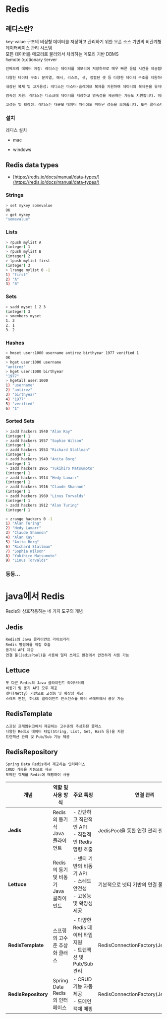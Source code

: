 # Redis

## 레디스란?

key-value 구조의 비정형 데이터를 저장하고 관리하기 위한 오픈 소스 기반의 비관계형 데이터베이스 관리 시스템  
모든 데이터를 메모리로 불러와서 처리하는 메모리 기반 DBMS  
`Re`mote `Di`ctionary `S`erver

```bash
인메모리 데이터 저장: 레디스는 데이터를 메모리에 저장하므로 매우 빠른 응답 시간을 제공합니다. 이는 주로 캐싱과 같이 빠른 응답이 필요한 용도에 적합합니다.

다양한 데이터 구조: 문자열, 해시, 리스트, 셋, 정렬된 셋 등 다양한 데이터 구조를 지원하여 다양한 용도로 활용할 수 있습니다.

내장된 복제 및 고가용성: 레디스는 마스터-슬레이브 복제를 지원하여 데이터의 복제본을 유지하고 고가용성을 보장합니다.

영속성 지원: 레디스는 디스크에 데이터를 저장하고 영속성을 제공하는 기능도 지원합니다. 이를 통해 재시작 후에도 데이터를 보존할 수 있습니다.

고성능 및 확장성: 레디스는 대규모 데이터 처리에도 뛰어난 성능을 보여줍니다. 또한 클러스터링을 통해 확장성을 제공합니다.
```

### 설치

레디스 설치

- mac
    
- windows
    

## Redis data types

- [https://redis.io/docs/manual/data-types/](https://redis.io/docs/manual/data-types/)
    

### Strings

```bash
> set mykey somevalue
OK
> get mykey
"somevalue"
```

### Lists

```bash
> rpush mylist A
(integer) 1
> rpush mylist B
(integer) 2
> lpush mylist first
(integer) 3
> lrange mylist 0 -1
1) "first"
2) "A"
3) "B"
```

### Sets

```bash
> sadd myset 1 2 3
(integer) 3
> smembers myset
1. 3
2. 1
3. 2
```

### Hashes

```bash
> hmset user:1000 username antirez birthyear 1977 verified 1
OK
> hget user:1000 username
"antirez"
> hget user:1000 birthyear
"1977"
> hgetall user:1000
1) "username"
2) "antirez"
3) "birthyear"
4) "1977"
5) "verified"
6) "1"
```

### Sorted Sets

```bash
> zadd hackers 1940 "Alan Kay"
(integer) 1
> zadd hackers 1957 "Sophie Wilson"
(integer) 1
> zadd hackers 1953 "Richard Stallman"
(integer) 1
> zadd hackers 1949 "Anita Borg"
(integer) 1
> zadd hackers 1965 "Yukihiro Matsumoto"
(integer) 1
> zadd hackers 1914 "Hedy Lamarr"
(integer) 1
> zadd hackers 1916 "Claude Shannon"
(integer) 1
> zadd hackers 1969 "Linus Torvalds"
(integer) 1
> zadd hackers 1912 "Alan Turing"
(integer) 1
```

```bash
> zrange hackers 0 -1
1) "Alan Turing"
2) "Hedy Lamarr"
3) "Claude Shannon"
4) "Alan Kay"
5) "Anita Borg"
6) "Richard Stallman"
7) "Sophie Wilson"
8) "Yukihiro Matsumoto"
9) "Linus Torvalds"
```

### 등등...

# java에서 Redis

Redis와 상호작용하는 네 가지 도구의 개념

## Jedis

```
Redis의 Java 클라이언트 라이브러리
Redis 명령어를 직접 호출
동기식 API 제공
연결 풀(JedisPool)을 사용해 멀티 쓰레드 환경에서 안전하게 사용 가능
```

## Lettuce

```
또 다른 Redis의 Java 클라이언트 라이브러리
비동기 및 동기 API 모두 제공
넷티(Netty) 기반으로 고성능 및 확장성 제공
스레드 안전, 하나의 클라이언트 인스턴스를 여러 쓰레드에서 공유 가능
```

## RedisTemplate

```
스프링 프레임워크에서 제공하는 고수준의 추상화된 클래스
다양한 Redis 데이터 타입(String, List, Set, Hash 등)을 지원
트랜잭션 관리 및 Pub/Sub 기능 제공
```

## RedisRepository

```
Spring Data Redis에서 제공하는 인터페이스
CRUD 기능을 자동으로 제공
도메인 객체를 Redis에 매핑하여 사용
```

|개념|역할 및 사용 방식|주요 특징|연결 관리|
|---|---|---|---|
|**Jedis**|Redis의 동기식 Java 클라이언트|- 간단하고 직관적인 API  <br>- 직접적인 Redis 명령 호출|JedisPool을 통한 연결 관리 필요|
|**Lettuce**|Redis의 동기 및 비동기 Java 클라이언트|- 넷티 기반의 비동기 API  <br>- 스레드 안전성  <br>- 고성능 및 확장성 제공|기본적으로 넷티 기반의 연결 풀 사용|
|**RedisTemplate**|스프링의 고수준 추상화 클래스|- 다양한 Redis 데이터 타입 지원  <br>- 트랜잭션 및 Pub/Sub 관리|RedisConnectionFactory(Jedis/Lettuce)|
|**RedisRepository**|Spring Data Redis의 인터페이스|- CRUD 기능 자동 제공  <br>- 도메인 객체 매핑|RedisConnectionFactory(Jedis/Lettuce)|

